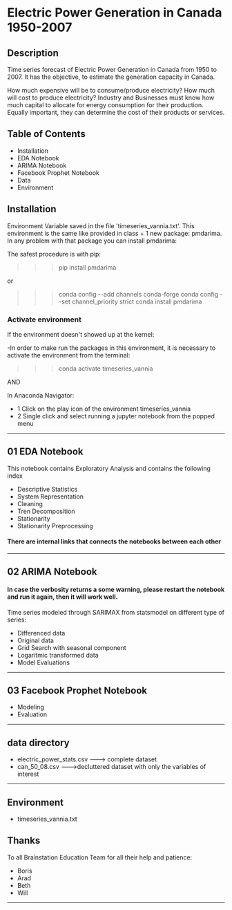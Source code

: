 # Electric Power Generation in Canada 1950-2007

## Description

Time series forecast of Electric Power Generation in Canada from 1950 to 2007. It has the objective, 
to estimate the generation capacity in Canada. 

How much expensive will be to consume/produce electricity? How much will cost to produce electricity? 
Industry and Businesses must know how much capital to allocate for energy consumption for their production. Equally important, they can determine the cost of their products or services.

## Table of Contents 

- Installation
- EDA Notebook
- ARIMA Notebook
- Facebook Prophet Notebook
- Data 
- Environment

## Installation

Environment Variable saved in the file 'timeseries_vannia.txt'. This environment is the same like provided in class + 1 new package: pmdarima. In any problem with that package you can install pmdarima:

The safest procedure is with pip:

>>>pip install pmdarima

or 

>>>conda config --add channels conda-forge
>>>conda config --set channel_priority strict
>>>conda install pmdarima

### Activate environment
 
If the environment doesn't showed up at the kernel:

-In order to make run the packages in this environment, it is necessary to activate the environment
from the terminal:

>>>conda activate timeseries_vannia 

AND 

In Anaconda Navigator:

- 1 Click on the play icon of the environment timeseries_vannia
- 2 Single click and select running a jupyter notebook from the popped menu



---
## 01 EDA Notebook

This notebook contains Exploratory Analysis and contains the following index

- Descriptive Statistics
- System Representation
- Cleaning
- Tren Decomposition
- Stationarity
- Stationarity Preprocessing

#### There are internal links that connects the notebooks between each other

---
## 02 ARIMA Notebook

#### In case the verbosity returns a some warning, please restart the notebook and run it again, then it will work well.

Time series modeled through SARIMAX from statsmodel on different type of series:

- Differenced data
- Original data
- Grid Search with seasonal component
- Logaritmic transformed data
- Model Evaluations
---
## 03 Facebook Prophet Notebook

- Modeling
- Evaluation
---
## data directory

- electric_power_stats.csv ---> complete dataset
- can_50_08.csv --->decluttered dataset with only the variables of interest

---

## Environment

- timeseries_vannia.txt

## Thanks

To all Brainstation Education Team for all their help and patience:

- Boris
- Arad
- Beth
- Will

---
